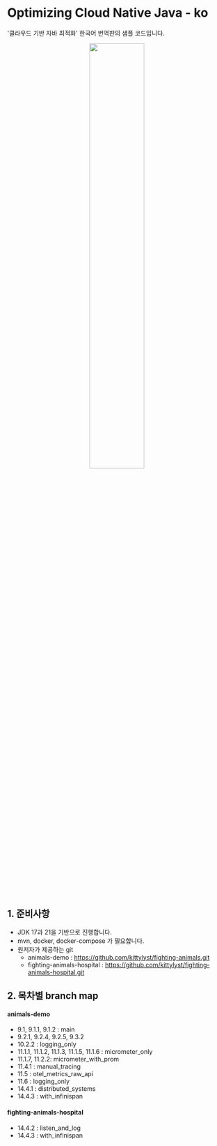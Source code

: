 # Optimizing Cloud Native Java - ko

'클라우드 기반 자바 최적화' 한국어 번역판의 샘플 코드입니다.
<p align="center">
<img src="https://github.com/user-attachments/assets/d746a56d-28a7-4bf3-9e9d-a0e4467db9a8" width="50%">

## 1. 준비사항
- JDK 17과 21을 기반으로 진행합니다.
- mvn, docker, docker-compose 가 필요합니다.
- 원저자가 제공하는 git
  * animals-demo : https://github.com/kittylyst/fighting-animals.git
  * fighting-animals-hospital : https://github.com/kittylyst/fighting-animals-hospital.git
  
## 2. 목차별 branch map
#### animals-demo
- 9.1, 9.1.1, 9.1.2 : main
- 9.2.1, 9.2.4, 9.2.5, 9.3.2
- 10.2.2 : logging_only
- 11.1.1, 11.1.2, 11.1.3, 11.1.5, 11.1.6 : micrometer_only
- 11.1.7, 11.2.2: micrometer_with_prom
- 11.4.1 : manual_tracing
- 11.5 : otel_metrics_raw_api
- 11.6 : logging_only
- 14.4.1 : distributed_systems
- 14.4.3 : with_infinispan
  
#### fighting-animals-hospital
- 14.4.2 : listen_and_log
- 14.4.3 : with_infinispan


